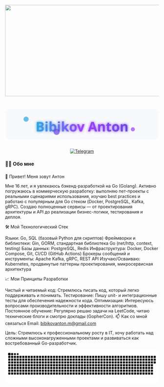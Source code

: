 <br clear="both">

<div align="center">
  <img height="300" width="600" src="https://i.pinimg.com/originals/84/da/da/84dada0a5dcfd790700df3dd87897aef.gif" />
</div>

###

<h1 align="center">
  <img src="https://raw.githubusercontent.com/BibikovAnton/BibikovAnton/main/assets/name.svg" alt="Bibikov Anton" width="500"/>
</h1>

###

<div align="center">
  <a href="https://t.me/AntonBib" target="_blank">
    <img src="https://img.shields.io/badge/Telegram-%40AntonBib-2CA5E0?style=for-the-badge&logo=telegram&logoColor=white" height="30" alt="Telegram"/>
  </a>
</div>

###

<h3 align="left">👨‍💻 Обо мне</h3>

###

👋 Привет! Меня зовут Антон

Мне 16 лет, и я увлекаюсь бэкенд-разработкой на Go (Golang). Активно погружаюсь в коммерческую разработку: выполняю пет-проекты с реальными сценариями использования, изучаю best practices и работаю с популярным для Go стеком (Docker, PostgreSQL, Kafka, gRPC). Создаю полноценные сервисы — от проектирования архитектуры и API до реализации бизнес-логики, тестирования и деплоя.

🛠️ Мой Технологический Стек

Языки: Go, SQL (базовый Python для скриптов)
Фреймворки и библиотеки: Gin, GORM, стандартная библиотека Go (net/http, context, testing)
Базы данных: PostgreSQL, Redis
Инфраструктура: Docker, Docker Compose, Git, CI/CD (GitHub Actions)
Брокеры сообщений и инструменты: Apache Kafka, gRPC, REST API
Изучаю/Осваиваю: Kubernetes, продвинутые паттерны проектирования, микросервисная архитектура

📈 Мои Принципы Разработки

Чистый и читаемый код: Стремлюсь писать код, который легко поддерживать и понимать.
Тестирование: Пишу unit- и интеграционные тесты для обеспечения надежности кода.
Оптимизация: Интересуюсь вопросами производительности и эффективности алгоритмов.
Постоянное обучение: Регулярно решаю задачи на LeetCode, читаю технические блоги и смотрю доклады (GopherCon).
📫 Как со мной связаться
Email: bibikovanton.m@gmail.com

Цель: Стремлюсь к профессиональному росту в IT, хочу работать над сложными высоконагруженными проектами и развиваться как востребованный Go-разработчик.



<div align="center">
  <img src="https://raw.githubusercontent.com/BibikovAnton/BibikovAnton/main/assets/github-snake.svg" width="600" alt="contribution snake"/>
</div>

###
